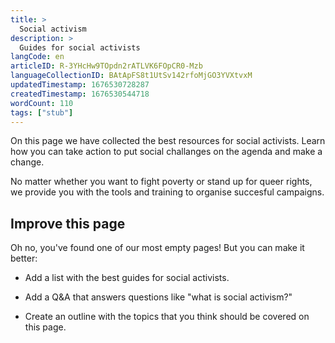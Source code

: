 ```yaml
---
title: >
  Social activism
description: >
  Guides for social activists
langCode: en
articleID: R-3YHcHw9TOpdn2rATLVK6FOpCR0-Mzb
languageCollectionID: BAtApFS8t1UtSv142rfoMjGO3YVXtvxM
updatedTimestamp: 1676530728287
createdTimestamp: 1676530544718
wordCount: 110
tags: ["stub"]
---
```


On this page we have collected the best resources for social activists. Learn how you can take action to put social challanges on the agenda and make a change.

No matter whether you want to fight poverty or stand up for queer rights, we provide you with the tools and training to organise succesful campaigns.

## Improve this page

Oh no, you've found one of our most empty pages! But you can make it better:

-   Add a list with the best guides for social activists.
    
-   Add a Q&A that answers questions like "what is social activism?"
    
-   Create an outline with the topics that you think should be covered on this page.
